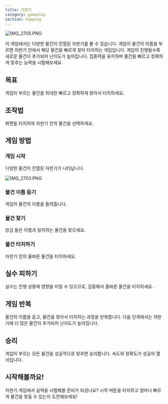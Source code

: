 ```yaml
---
title: 자판기
category: gameplay
section: tapping
---
```

![IMG_2705.PNG](https://help.studycat.com/hc/article_attachments/34826687209753)

이 게임에서는 다양한 물건이 진열된 자판기를 볼 수 있습니다. 게임이 물건의 이름을 부르면 자판기 안에서 해당 물건을 빠르게 찾아 터치하는 게임입니다. 게임이 진행될수록 새로운 물건이 추가되어 난이도가 높아집니다. 집중력을 유지하며 물건을 빠르고 정확하게 맞추는 능력을 시험해보세요.

## 목표

게임이 부르는 물건을 최대한 빠르고 정확하게 찾아서 터치하세요.

## 조작법

화면을 터치하여 자판기 안의 물건을 선택하세요.

## 게임 방법

### 게임 시작

다양한 물건이 진열된 자판기가 나타납니다.

![IMG_2703.PNG](https://help.studycat.com/hc/article_attachments/34826690323225)

### 물건 이름 듣기

게임이 물건의 이름을 들려줍니다.

### 물건 찾기

방금 들은 이름과 일치하는 물건을 찾으세요.

### 물건 터치하기

자판기 안의 올바른 물건을 터치하세요.

## 실수 피하기

실수는 진행 상황에 영향을 미칠 수 있으므로, 집중해서 올바른 물건을 터치하세요.

## 게임 반복

물건의 이름을 듣고, 물건을 찾아서 터치하는 과정을 반복합니다. 다음 단계에서는 자판기에 더 많은 물건이 추가되어 난이도가 높아집니다.

## 승리

게임이 부르는 모든 물건을 성공적으로 맞추면 승리합니다. 속도와 정확도가 성공의 열쇠입니다.

## 시작해볼까요!

자판기 게임에서 실력을 시험해볼 준비가 되셨나요? 시작 버튼을 터치하고 얼마나 빠르게 물건을 맞출 수 있는지 도전해보세요!